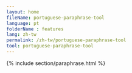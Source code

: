 ```yaml
---
layout: home
fileName: portuguese-paraphrase-tool
language: pt
folderName : features
lang: zh-tw
permalink: /zh-tw/portuguese-paraphrase-tool
tool: portuguese-paraphrase-tool
---
```

{% include section/paraphrase.html %}